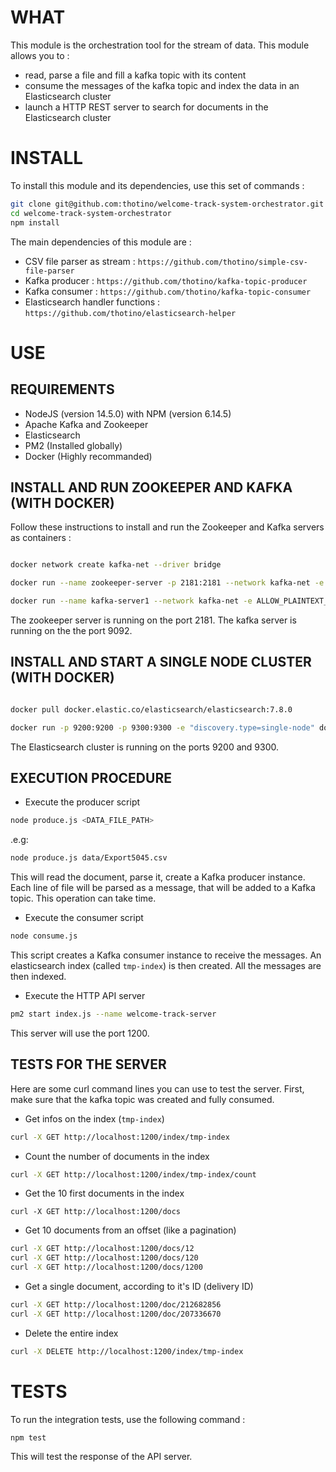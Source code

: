 # WHAT
This module is the orchestration tool for the stream of data. This module allows you to : 
* read, parse a file and fill a kafka topic with its content
* consume the messages of the kafka topic and index the data in an Elasticsearch cluster
* launch a HTTP REST server to search for documents in the Elasticsearch cluster
 
# INSTALL
To install this module and its dependencies, use this set of commands : 

```sh
git clone git@github.com:thotino/welcome-track-system-orchestrator.git
cd welcome-track-system-orchestrator
npm install
```
The main dependencies of this module are :
* CSV file parser as stream : `https://github.com/thotino/simple-csv-file-parser`
* Kafka producer : `https://github.com/thotino/kafka-topic-producer`
* Kafka consumer : `https://github.com/thotino/kafka-topic-consumer`
* Elasticsearch handler functions : `https://github.com/thotino/elasticsearch-helper`

# USE
## REQUIREMENTS
* NodeJS (version 14.5.0) with NPM (version 6.14.5)
* Apache Kafka and Zookeeper
* Elasticsearch
* PM2 (Installed globally)
* Docker (Highly recommanded)

## INSTALL AND RUN ZOOKEEPER AND KAFKA (WITH DOCKER)
Follow these instructions to install and run the Zookeeper and Kafka servers as containers : 
```sh

docker network create kafka-net --driver bridge

docker run --name zookeeper-server -p 2181:2181 --network kafka-net -e ALLOW_ANONYMOUS_LOGIN=yes bitnami/zookeeper:latest

docker run --name kafka-server1 --network kafka-net -e ALLOW_PLAINTEXT_LISTENER=yes -e KAFKA_CFG_ZOOKEEPER_CONNECT=zookeeper-server:2181 -e KAFKA_CFG_ADVERTISED_LISTENERS=PLAINTEXT://localhost:9092 -p 9092:9092 bitnami/kafka:latest

```
The zookeeper server is running on the port 2181.
The kafka server is running on the the port 9092.

## INSTALL AND START A SINGLE NODE CLUSTER (WITH DOCKER)
```sh

docker pull docker.elastic.co/elasticsearch/elasticsearch:7.8.0

docker run -p 9200:9200 -p 9300:9300 -e "discovery.type=single-node" docker.elastic.co/elasticsearch/elasticsearch:7.8.0

```
The Elasticsearch cluster is running on the ports 9200 and 9300.

## EXECUTION PROCEDURE
* Execute the producer script
```sh
node produce.js <DATA_FILE_PATH>
```
.e.g:

```sh
node produce.js data/Export5045.csv
```
This will read the document, parse it, create a Kafka producer instance.
Each line of file will be parsed as a message, that will be added to a Kafka topic. This operation can take time.
 
* Execute the consumer script
```sh
node consume.js
```
This script creates a Kafka consumer instance to receive the messages. An elasticsearch index (called `tmp-index`) is then created. All the messages are then indexed. 

* Execute the HTTP API server
```sh
pm2 start index.js --name welcome-track-server
```
This server will use the port 1200.

## TESTS FOR THE SERVER
Here are some curl command lines you can use to test the server.
First, make sure that the kafka topic was created and fully consumed.
* Get infos on the index (`tmp-index`)
```sh
curl -X GET http://localhost:1200/index/tmp-index
```

* Count the number of documents in the index
```sh
curl -X GET http://localhost:1200/index/tmp-index/count
```

* Get the 10 first documents in the index
```
curl -X GET http://localhost:1200/docs
```

* Get 10 documents from an offset (like a pagination)
```sh
curl -X GET http://localhost:1200/docs/12
curl -X GET http://localhost:1200/docs/120
curl -X GET http://localhost:1200/docs/1200
```

* Get a single document, according to it's ID (delivery ID)
```sh
curl -X GET http://localhost:1200/doc/212682856
curl -X GET http://localhost:1200/doc/207336670
```

* Delete the entire index
```sh
curl -X DELETE http://localhost:1200/index/tmp-index
```

# TESTS
To run the integration tests, use the following command :
```sh
npm test
```
This will test the response of the API server.
